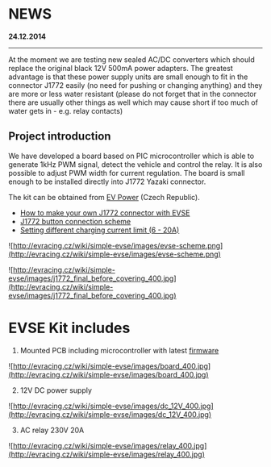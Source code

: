 # NEWS #

**24.12.2014**

---

At the moment we are testing new sealed AC/DC converters which should replace the original black 12V 500mA power adapters. The greatest advantage is that these power supply units are small enough to fit in the connector J1772 easily (no need for pushing or changing anything) and they are more or less water resistant (please do not forget that in the connector there are usually other things as well which may cause short if too much of water gets in - e.g. relay contacts)

## Project introduction ##

We have developed a board based on PIC microcontroller which is able to generate 1kHz PWM signal, detect the vehicle and control the relay. It is also possible to adjust PWM width for current regulation. The board is small enough to be installed directly into J1772 Yazaki connector.

The kit can be obtained from [EV Power](http://www.ev-power.eu/index.php?cl=search&searchparam=EVSE) (Czech Republic).

  * [How to make your own J1772 connector with EVSE](SimpleEvseJ1772guide.md)
  * [J1772 button connection scheme](J1772buttonConnectionSchematic.md)
  * [Setting different charging current limit (6 - 20A)](HowToSetDifferentCurrentLimit.md)

![http://evracing.cz/wiki/simple-evse/images/evse-scheme.png](http://evracing.cz/wiki/simple-evse/images/evse-scheme.png)

![http://evracing.cz/wiki/simple-evse/images/j1772_final_before_covering_400.jpg](http://evracing.cz/wiki/simple-evse/images/j1772_final_before_covering_400.jpg)


# EVSE Kit includes #

1. Mounted PCB including microcontroller with latest [firmware](http://code.google.com/p/simple-evse/source/checkout)

![http://evracing.cz/wiki/simple-evse/images/board_400.jpg](http://evracing.cz/wiki/simple-evse/images/board_400.jpg)

2. 12V DC power supply

![http://evracing.cz/wiki/simple-evse/images/dc_12V_400.jpg](http://evracing.cz/wiki/simple-evse/images/dc_12V_400.jpg)

3. AC relay 230V 20A

![http://evracing.cz/wiki/simple-evse/images/relay_400.jpg](http://evracing.cz/wiki/simple-evse/images/relay_400.jpg)